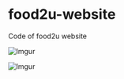 # food2u-website
 Code of food2u website

![Imgur](https://i.imgur.com/QRyBuc.jpg)

![Imgur](https://i.imgur.com/CuD6UsZ.jpg)
